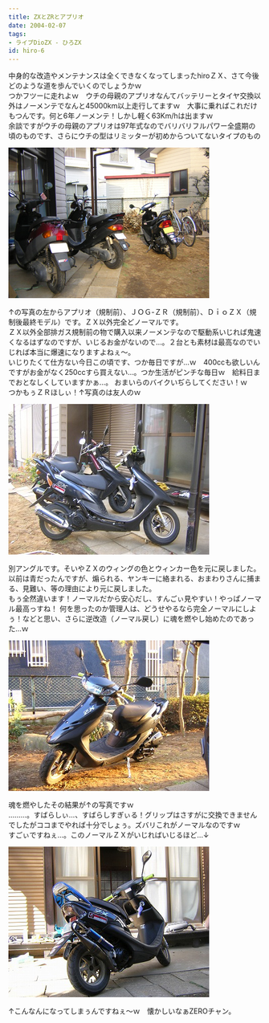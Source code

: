 ```yaml
---
title: ZXとZRとアプリオ
date: 2004-02-07
tags:
- ライブDioZX - ひろZX
id: hiro-6
---
```



<p class="sentence spacing10">中身的な改造やメンテナンスは全くできなくなってしまったhiroＺＸ、さて今後どのような道を歩んでいくのでしょうかｗ<br>
つかフツーに走れよｗ　ウチの母親のアプリオなんてバッテリーとタイヤ交換以外はノーメンテでなんと45000km以上走行してますｗ　大事に乗ればこれだけもつんです。何と6年ノーメンテ！しかし軽く63Km/hは出ますｗ<br>
余談ですがウチの母親のアプリオは97年式なのでバリバリフルパワー全盛期の頃のものです、さらにウチの型はリミッターが初めからついてないタイプのもの</p>
<div class="center spacing"><img src="/photo/diary/2004.02.07_zx1.jpg" alt=""></div>
<p class="sentence spacing10">↑の写真の左からアプリオ（規制前）、ＪＯＧ-ＺＲ（規制前）、ＤｉｏＺＸ（規制後最終モデル）です。ＺＸ以外完全どノーマルです。<br>
ＺＸ以外全部排ガス規制前の物で購入以来ノーメンテなので駆動系いじれば鬼速くなるはずなのですが、いじるお金がないので...。２台とも素材は最高なのでいじれば本当に爆速になりますよねぇ～。<br>
いじりたくて仕方ない今日この頃です、つか毎日ですが...ｗ　400ccも欲しいんですがお金がなく250ccすら買えない...。つか生活がピンチな毎日ｗ　給料日までおとなしくしていますかぁ...。
おまいらのバイクいぢらしてください！ｗ　つかもぅＺＲほしぃ！↑写真のは友人のｗ </p>
<div class="center spacing"><img src="/photo/diary/2004.02.07_zx2.jpg" alt=""></div>
<p class="sentence spacing10">別アングルです。そいやＺＸのウィングの色とウィンカー色を元に戻しました。以前は青だったんですが、煽られる、ヤンキーに絡まれる、おまわりさんに捕まる、見難い、等の理由により元に戻しました。<br>
もぅ全然違います！ノーマルだから安心だし、すんごぃ見やすい！やっぱノーマル最高っすね！
何を思ったのか管理人は、どうせやるなら完全ノーマルにしよぅ！などと思い、さらに逆改造（ノーマル戻し）に魂を燃やし始めたのであった...ｗ </p>
<div class="center spacing"><img src="/photo/diary/2004.02.07_zx3.jpg" alt=""></div>
<p class="sentence spacing10">魂を燃やしたその結果が↑の写真ですｗ<br>
.........。すばらしぃ...、すばらしすぎぃる！グリップはさすがに交換できませんでしたがココまでやれば十分でしょぅ。ズバリこれがノーマルなのですｗ<br>
すごぃですねぇ...。このノーマルＺＸがいじればいじるほど...↓</p>
<div class="center spacing"><img src="/photo/diary/2004.02.07_zx4.jpg" alt=""></div>
<p class="sentence">↑こんなんになってしまぅんですねぇ～ｗ　懐かしいなぁZEROチャン。 </p>
